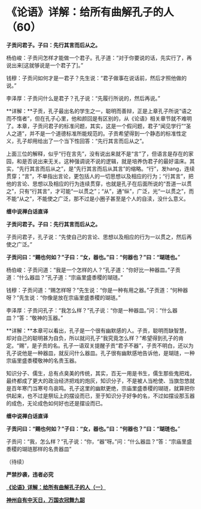 《论语》详解：给所有曲解孔子的人（60）
====



**子贡问君子。子曰：先行其言而后从之。**

杨伯峻：子贡问怎样才能做一个君子。孔子道：“对于你要说的话，先实行了，再说出来[这就够说是一个君子了]。”

钱穆：子贡问如何才是一君子？先生说：“君子做事在说话前，然后才照他做的说。”

李泽厚：子贡问什么是君子？孔子说：“先履行所说的，然后再说。”

**详解：**子贡，孔子最出名的学生之一，聪明而善辩，正是上章孔子所说“语之而不惰者”，但在孔子心里，他和颜回是有区别的，从《论语》相关章节就不难明了。本章，子贡问君子的标准问题，其实，这是一个假问题，君子“闻见学行”“圣人之道”，并不是一个道德标准所能规范的。子贡希望得到一个静态的标准性定义，孔子却用给出了一个当下性回答：“先行其言而后从之”。

上面三位的解释，似乎“行在言先”，没有说出来就不是“言”了，但语言是存在的家园，和是否说出来无关。这种强调说不说的逻辑，就是培养伪君子的最好温床。其实，“先行其言而后从之”，是“先行其言而后从其言”的缩略。“行”，发hang，连续贯穿；“言”，不单指出言论，更包括人的一切思想以及相应的行为；“行其言”，把他的言论、思想以及相应的行为连续贯穿，也就是孔子在后面所说的“吾道一以贯之”，只有“行其言”，才可能“一以贯之”；“从”，通“纵”，广泛，光“一以贯之”，而不能“从之”，不能使之广泛，那不过是小圈子甚至是个人的自渎，没什么意义。

**缠中说禅白话直译**

**子贡问君子。子曰：先行其言而后从之。**

子贡问君子，孔子说：“先使自己的言论、思想以及相应的行为一以贯之，然后再使之广泛。”

**子贡问曰：“赐也何如？”子曰：“女，器也。”曰：“何器也？”曰：“瑚琏也。**”

杨伯峻：子贡问道：“我是一个怎样的人？”孔子道：“你好比一种器皿。”子贡道：“什么器皿？”孔子道：“宗庙里盛黍稷的瑚琏。”

钱穆：子贡问道：“赐怎样呀？”先生说：“你是一种有用之器。”子贡道：“何种器呀？”先生说：“你像是放在宗庙里盛黍稷的瑚琏。”

李泽厚：子贡问孔子：“我怎么样？”孔子说：“你是一种器皿。”问：“什么器皿？”答：“敬神的玉器。”

**详解：**本章可以看出，孔子是一个很有幽默感的人。子贡，聪明而缺智慧，却对自己的聪明甚为自负，所以就问孔子“我究竟怎么样？”希望得到孔子的肯定。“赐”，是子贡的名。孔子一语双关提醒子贡“君子不器”，子贡不明白，还以为孔子说他是一种器皿，就反问什么器皿。孔子很有幽默感地告诉他，是瑚琏，一种宗庙里盛黍稷敬神的名贵玉器。

知识分子、儒生，总有点臭美的传统，其实，百无一用是书生，儒生那些鬼把戏，最终都成了更大的政治经济把戏的炮灰，知识分子，不是被人当枪使、当旗忽悠就是百年寒门当寒号鸟哀鸣。孔子这里的幽默更绝，宗庙里盛黍稷的瑚琏，就算把你供起来，也不过是祭坛上的摆设而已，至于知识分子好争的名，不过如摆设那玉器的成色，无论成色如何好也还是摆设而已。

**缠中说禅白话直译**

**子贡问曰：“赐也何如？”子曰：“女，器也。”曰：“何器也？”曰：“瑚琏也。**”

子贡问：“我，怎么样？”孔子说：“你，“器”呀。”问：“什么器皿？”答：“宗庙里盛黍稷的瑚琏那样的名贵器皿”

（待续）

**严禁抄袭，违者必究**

[**《论语》详解：给所有曲解孔子的人（一）**](http://blog.sina.com.cn/u/486e105c010006n3)

[**神州自有中天日，万国衣冠舞九韶**](http://blog.sina.com.cn/u/486e105c0100099p)
